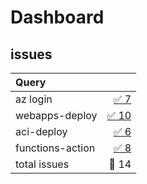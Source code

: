 # Dashboard

## issues

| Query |  |
|:------|-:|
| az login | [✅ 7](https://github.com/Azure/login/issues?q=is%3Aopen%20is%3Aissue%20created%3A%3E2020-05-19) |
| webapps-deploy | [✅ 10](https://github.com/Azure/webapps-deploy/issues?q=is%3Aopen%20is%3Aissue%20created%3A%3E2020-05-19) |
| aci-deploy | [✅ 6](https://github.com/Azure/aci-deploy/issues?q=is%3Aopen%20is%3Aissue%20created%3A%3E2020-05-19) |
| functions-action | [✅ 8](https://github.com/Azure/functions-action/issues?q=is%3Aopen%20is%3Aissue%20created%3A%3E2020-05-19) |
| total issues | 🔴 14 |

